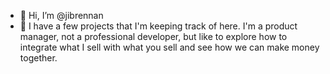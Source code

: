 - 👋 Hi, I’m @jibrennan
- 👀 I have a few projects that I'm keeping track of here. I'm a product manager, not a professional developer, but like to explore how to integrate what I sell with what you sell and see how we can make money together.  

<!---
jibrennan/jibrennan is a ✨ special ✨ repository because its `README.md` (this file) appears on your GitHub profile.
You can click the Preview link to take a look at your changes.
--->
